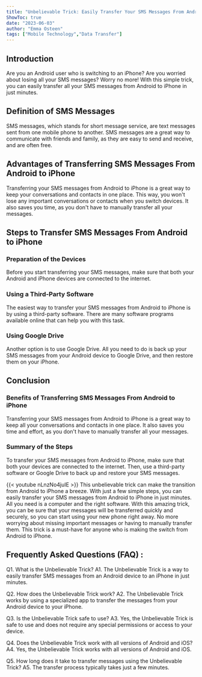 ```yaml
---
title: "Unbelievable Trick: Easily Transfer Your SMS Messages From Android To iPhone in Just Minutes!"
ShowToc: true 
date: "2023-06-03"
author: "Emma Osteen" 
tags: ["Mobile Technology","Data Transfer"]
---
```

## Introduction
Are you an Android user who is switching to an iPhone? Are you worried about losing all your SMS messages? Worry no more! With this simple trick, you can easily transfer all your SMS messages from Android to iPhone in just minutes. 

## Definition of SMS Messages
SMS messages, which stands for short message service, are text messages sent from one mobile phone to another. SMS messages are a great way to communicate with friends and family, as they are easy to send and receive, and are often free.

## Advantages of Transferring SMS Messages From Android to iPhone
Transferring your SMS messages from Android to iPhone is a great way to keep your conversations and contacts in one place. This way, you won't lose any important conversations or contacts when you switch devices. It also saves you time, as you don't have to manually transfer all your messages.

## Steps to Transfer SMS Messages From Android to iPhone

### Preparation of the Devices
Before you start transferring your SMS messages, make sure that both your Android and iPhone devices are connected to the internet.

### Using a Third-Party Software
The easiest way to transfer your SMS messages from Android to iPhone is by using a third-party software. There are many software programs available online that can help you with this task. 

### Using Google Drive
Another option is to use Google Drive. All you need to do is back up your SMS messages from your Android device to Google Drive, and then restore them on your iPhone.

## Conclusion

### Benefits of Transferring SMS Messages From Android to iPhone
Transferring your SMS messages from Android to iPhone is a great way to keep all your conversations and contacts in one place. It also saves you time and effort, as you don't have to manually transfer all your messages. 

### Summary of the Steps
To transfer your SMS messages from Android to iPhone, make sure that both your devices are connected to the internet. Then, use a third-party software or Google Drive to back up and restore your SMS messages.

{{< youtube nLnzNo4juIE >}} 
This unbelievable trick can make the transition from Android to iPhone a breeze. With just a few simple steps, you can easily transfer your SMS messages from Android to iPhone in just minutes. All you need is a computer and the right software. With this amazing trick, you can be sure that your messages will be transferred quickly and securely, so you can start using your new phone right away. No more worrying about missing important messages or having to manually transfer them. This trick is a must-have for anyone who is making the switch from Android to iPhone.

## Frequently Asked Questions (FAQ) :
Q1. What is the Unbelievable Trick?
A1. The Unbelievable Trick is a way to easily transfer SMS messages from an Android device to an iPhone in just minutes.

Q2. How does the Unbelievable Trick work?
A2. The Unbelievable Trick works by using a specialized app to transfer the messages from your Android device to your iPhone.

Q3. Is the Unbelievable Trick safe to use?
A3. Yes, the Unbelievable Trick is safe to use and does not require any special permissions or access to your device.

Q4. Does the Unbelievable Trick work with all versions of Android and iOS?
A4. Yes, the Unbelievable Trick works with all versions of Android and iOS.

Q5. How long does it take to transfer messages using the Unbelievable Trick?
A5. The transfer process typically takes just a few minutes.



